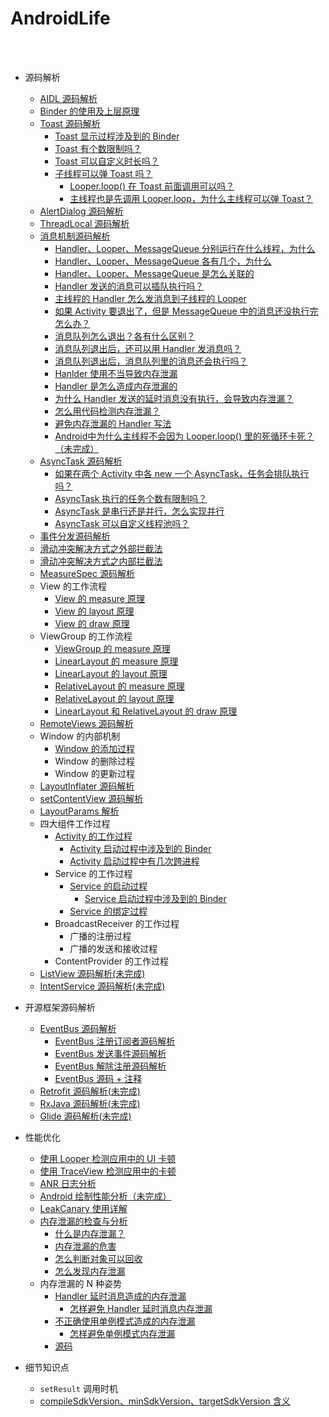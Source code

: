 AndroidLife
==

<br>
<br>


- 源码解析
	- [AIDL 源码解析](https://github.com/shadowwingz/AndroidLife/blob/master/article/AIDL%20%E6%BA%90%E7%A0%81%E8%A7%A3%E6%9E%90.md)
	- [Binder 的使用及上层原理](https://github.com/shadowwingz/AndroidLife/blob/master/article/Binder%20%E7%9A%84%E4%BD%BF%E7%94%A8%E5%8F%8A%E4%B8%8A%E5%B1%82%E5%8E%9F%E7%90%86.md)
	- [Toast 源码解析](https://github.com/shadowwingz/AndroidLife/blob/master/article/toast/toast.md)
    	- [Toast 显示过程涉及到的 Binder](https://github.com/shadowwingz/AndroidLife/blob/master/article/toast/toast.md#toast-%E6%98%BE%E7%A4%BA%E8%BF%87%E7%A8%8B%E6%B6%89%E5%8F%8A%E5%88%B0%E7%9A%84-binder)
		- [Toast 有个数限制吗？](https://github.com/shadowwingz/AndroidLife/blob/master/article/toast/toast.md#toast-%E6%9C%89%E4%B8%AA%E6%95%B0%E9%99%90%E5%88%B6%E5%90%97)
		- [Toast 可以自定义时长吗？](https://github.com/shadowwingz/AndroidLife/blob/master/article/toast/toast.md#toast-%E5%8F%AF%E4%BB%A5%E8%87%AA%E5%AE%9A%E4%B9%89%E6%97%B6%E9%95%BF%E5%90%97)
	    - [子线程可以弹 Toast 吗？](https://github.com/shadowwingz/AndroidLife/blob/master/article/show_toast_in_thread/show_toast_in_thread.md)
	    	- [Looper.loop() 在 Toast 前面调用可以吗？](https://github.com/shadowwingz/AndroidLife/blob/master/article/show_toast_in_thread/show_toast_in_thread.md#looperloop-%E5%9C%A8-toast-%E5%89%8D%E9%9D%A2%E8%B0%83%E7%94%A8%E5%8F%AF%E4%BB%A5%E5%90%97)
	    	- [主线程也是先调用 Looper.loop，为什么主线程可以弹 Toast？](https://github.com/shadowwingz/AndroidLife/blob/master/article/show_toast_in_thread/show_toast_in_thread.md#%E4%B8%BB%E7%BA%BF%E7%A8%8B%E4%B9%9F%E6%98%AF%E5%85%88%E8%B0%83%E7%94%A8-looperloop%E4%B8%BA%E4%BB%80%E4%B9%88%E4%B8%BB%E7%BA%BF%E7%A8%8B%E5%8F%AF%E4%BB%A5%E5%BC%B9-toast)
	- [AlertDialog 源码解析](https://github.com/shadowwingz/AndroidLife/blob/master/article/AlertDialog%20%E6%BA%90%E7%A0%81%E8%A7%A3%E6%9E%90.md)
	- [ThreadLocal 源码解析](https://github.com/shadowwingz/AndroidLife/blob/master/article/ThreadLocal%20%E6%BA%90%E7%A0%81%E8%A7%A3%E6%9E%90.md)
	- [消息机制源码解析](https://github.com/shadowwingz/AndroidLife/blob/master/article/handler/handler.md)
	    - [Handler、Looper、MessageQueue 分别运行在什么线程，为什么](https://github.com/shadowwingz/AndroidLife/blob/master/article/handler/handler.md#handlerloopermessagequeue-%E5%88%86%E5%88%AB%E8%BF%90%E8%A1%8C%E5%9C%A8%E4%BB%80%E4%B9%88%E7%BA%BF%E7%A8%8B%E4%B8%BA%E4%BB%80%E4%B9%88)
	    - [Handler、Looper、MessageQueue 各有几个，为什么](https://github.com/shadowwingz/AndroidLife/blob/master/article/handler/handler.md#handlerloopermessagequeue-%E5%90%84%E6%9C%89%E5%87%A0%E4%B8%AA%E4%B8%BA%E4%BB%80%E4%B9%88)
	    - [Handler、Looper、MessageQueue 是怎么关联的](https://github.com/shadowwingz/AndroidLife/blob/master/article/handler/handler.md#handlerloopermessagequeue-%E6%98%AF%E6%80%8E%E4%B9%88%E5%85%B3%E8%81%94%E7%9A%84)
	    - [Handler 发送的消息可以插队执行吗？](https://github.com/shadowwingz/AndroidLife/blob/master/article/handler/handler.md#handler-%E5%8F%91%E9%80%81%E7%9A%84%E6%B6%88%E6%81%AF%E5%8F%AF%E4%BB%A5%E6%8F%92%E9%98%9F%E6%89%A7%E8%A1%8C%E5%90%97)
	    - [主线程的 Handler 怎么发消息到子线程的 Looper](https://github.com/shadowwingz/AndroidLife/blob/master/article/handler/handler.md#%E4%B8%BB%E7%BA%BF%E7%A8%8B%E7%9A%84-handler-%E6%80%8E%E4%B9%88%E5%8F%91%E6%B6%88%E6%81%AF%E5%88%B0%E5%AD%90%E7%BA%BF%E7%A8%8B%E7%9A%84-looper)
	    - [如果 Activity 要退出了，但是 MessageQueue 中的消息还没执行完怎么办？](https://github.com/shadowwingz/AndroidLife/blob/master/article/handler/handler.md#%E5%A6%82%E6%9E%9C-activity-%E8%A6%81%E9%80%80%E5%87%BA%E4%BA%86%E4%BD%86%E6%98%AF-messagequeue-%E4%B8%AD%E7%9A%84%E6%B6%88%E6%81%AF%E8%BF%98%E6%B2%A1%E6%89%A7%E8%A1%8C%E5%AE%8C%E6%80%8E%E4%B9%88%E5%8A%9E)
	    - [消息队列怎么退出？各有什么区别？](https://github.com/shadowwingz/AndroidLife/blob/master/article/how_messagequeue_quit/how_messagequeue_quit.md)
	    - [消息队列退出后，还可以用 Handler 发消息吗？](https://github.com/shadowwingz/AndroidLife/blob/master/article/handler/handler.md#%E6%B6%88%E6%81%AF%E9%98%9F%E5%88%97%E9%80%80%E5%87%BA%E5%90%8E%E8%BF%98%E5%8F%AF%E4%BB%A5%E7%94%A8-handler-%E5%8F%91%E6%B6%88%E6%81%AF%E5%90%97)
	    - [消息队列退出后，消息队列里的消息还会执行吗？](https://github.com/shadowwingz/AndroidLife/blob/master/article/handler/handler.md#%E6%B6%88%E6%81%AF%E9%98%9F%E5%88%97%E9%80%80%E5%87%BA%E5%90%8E%E6%B6%88%E6%81%AF%E9%98%9F%E5%88%97%E9%87%8C%E7%9A%84%E6%B6%88%E6%81%AF%E8%BF%98%E4%BC%9A%E6%89%A7%E8%A1%8C%E5%90%97)
	    - [Hanlder 使用不当导致内存泄漏](https://github.com/shadowwingz/AndroidLife/blob/master/article/handler_memory_leak/handler_memory_leak.md#hanlder-%E4%BD%BF%E7%94%A8%E4%B8%8D%E5%BD%93%E5%AF%BC%E8%87%B4%E5%86%85%E5%AD%98%E6%B3%84%E6%BC%8F)
	    - [Handler 是怎么造成内存泄漏的](https://github.com/shadowwingz/AndroidLife/blob/master/article/handler_memory_leak/handler_memory_leak.md#handler-%E6%98%AF%E6%80%8E%E4%B9%88%E9%80%A0%E6%88%90%E5%86%85%E5%AD%98%E6%B3%84%E6%BC%8F%E7%9A%84)
	    - [为什么 Handler 发送的延时消息没有执行，会导致内存泄漏？](https://github.com/shadowwingz/AndroidLife/blob/master/article/handler_memory_leak/handler_memory_leak.md#%E4%B8%BA%E4%BB%80%E4%B9%88-handler-%E5%8F%91%E9%80%81%E7%9A%84%E5%BB%B6%E6%97%B6%E6%B6%88%E6%81%AF%E6%B2%A1%E6%9C%89%E6%89%A7%E8%A1%8C%E4%BC%9A%E5%AF%BC%E8%87%B4%E5%86%85%E5%AD%98%E6%B3%84%E6%BC%8F)
	    - [怎么用代码检测内存泄漏？](https://github.com/shadowwingz/AndroidLife/blob/master/article/handler_memory_leak/handler_memory_leak.md#%E6%80%8E%E4%B9%88%E7%94%A8%E4%BB%A3%E7%A0%81%E6%A3%80%E6%B5%8B%E5%86%85%E5%AD%98%E6%B3%84%E6%BC%8F)
	    - [避免内存泄漏的 Handler 写法](https://github.com/shadowwingz/AndroidLife/blob/master/article/handler_memory_leak/handler_memory_leak.md#%E9%81%BF%E5%85%8D%E5%86%85%E5%AD%98%E6%B3%84%E6%BC%8F%E7%9A%84-handler-%E5%86%99%E6%B3%95)
	    - [Android中为什么主线程不会因为 Looper.loop() 里的死循环卡死？（未完成）]()
	- [AsyncTask 源码解析](https://github.com/shadowwingz/AndroidLife/blob/master/article/asynctask/asynctask.md)
	    - [如果在两个 Activity 中各 new 一个 AsyncTask，任务会排队执行吗？](https://github.com/shadowwingz/AndroidLife/blob/master/article/asynctask/asynctask.md#%E5%A6%82%E6%9E%9C%E5%9C%A8%E4%B8%A4%E4%B8%AA-activity-%E4%B8%AD%E5%90%84-new-%E4%B8%80%E4%B8%AA-asynctask%E4%BB%BB%E5%8A%A1%E4%BC%9A%E6%8E%92%E9%98%9F%E6%89%A7%E8%A1%8C%E5%90%97)
	    - [AsyncTask 执行的任务个数有限制吗？](https://github.com/shadowwingz/AndroidLife/blob/master/article/asynctask/asynctask.md#asynctask-%E6%89%A7%E8%A1%8C%E7%9A%84%E4%BB%BB%E5%8A%A1%E4%B8%AA%E6%95%B0%E6%9C%89%E9%99%90%E5%88%B6%E5%90%97)
	    - [AsyncTask 是串行还是并行，怎么实现并行](https://github.com/shadowwingz/AndroidLife/blob/master/article/asynctask/asynctask.md#asynctask-%E6%98%AF%E4%B8%B2%E8%A1%8C%E8%BF%98%E6%98%AF%E5%B9%B6%E8%A1%8C%E6%80%8E%E4%B9%88%E5%AE%9E%E7%8E%B0%E5%B9%B6%E8%A1%8C)
	    - [AsyncTask 可以自定义线程池吗？](https://github.com/shadowwingz/AndroidLife/blob/master/article/asynctask/asynctask.md#asynctask-%E5%8F%AF%E4%BB%A5%E8%87%AA%E5%AE%9A%E4%B9%89%E7%BA%BF%E7%A8%8B%E6%B1%A0%E5%90%97)
	- [事件分发源码解析](https://github.com/shadowwingz/AndroidLife/blob/master/article/%E4%BA%8B%E4%BB%B6%E5%88%86%E5%8F%91%E6%BA%90%E7%A0%81%E8%A7%A3%E6%9E%90.md)
	- [滑动冲突解决方式之外部拦截法](https://github.com/shadowwingz/AndroidLife/blob/master/article/%E6%BB%91%E5%8A%A8%E5%86%B2%E7%AA%81%E8%A7%A3%E5%86%B3%E6%96%B9%E5%BC%8F%E4%B9%8B%E5%A4%96%E9%83%A8%E6%8B%A6%E6%88%AA%E6%B3%95.md)
	- [滑动冲突解决方式之内部拦截法](https://github.com/shadowwingz/AndroidLife/blob/master/article/%E6%BB%91%E5%8A%A8%E5%86%B2%E7%AA%81%E8%A7%A3%E5%86%B3%E6%96%B9%E5%BC%8F%E4%B9%8B%E5%86%85%E9%83%A8%E6%8B%A6%E6%88%AA%E6%B3%95.md)
	- [MeasureSpec 源码解析](https://github.com/shadowwingz/AndroidLife/blob/master/article/MeasureSpec%20%E6%BA%90%E7%A0%81%E8%A7%A3%E6%9E%90.md)
	- View 的工作流程
	    - [View 的 measure 原理](https://github.com/shadowwingz/AndroidLife/blob/master/article/View%20%E7%9A%84%20measure%20%E5%8E%9F%E7%90%86.md)
	    - [View 的 layout 原理](https://github.com/shadowwingz/AndroidLife/blob/master/article/View%20%E7%9A%84%20layout%20%E5%8E%9F%E7%90%86.md)
	    - [View 的 draw 原理](https://github.com/shadowwingz/AndroidLife/blob/master/article/View%20%E7%9A%84%20draw%20%E5%8E%9F%E7%90%86.md)
	- ViewGroup 的工作流程
	    - [ViewGroup 的 measure 原理](https://github.com/shadowwingz/AndroidLife/blob/master/article/ViewGroup%20%E7%9A%84%20measure%20%E5%8E%9F%E7%90%86.md)
	    - [LinearLayout 的 measure 原理](https://github.com/shadowwingz/AndroidLife/blob/master/article/LinearLayout%20%E7%9A%84%20measure%20%E5%8E%9F%E7%90%86.md)
	    - [LinearLayout 的 layout 原理](https://github.com/shadowwingz/AndroidLife/blob/master/article/LinearLayout%20%E7%9A%84%20layout%20%E5%8E%9F%E7%90%86.md)
	    - [RelativeLayout 的 measure 原理](https://github.com/shadowwingz/AndroidLife/blob/master/article/RelativeLayout%20%E7%9A%84%20measure%20%E5%8E%9F%E7%90%86.md)
	    - [RelativeLayout 的 layout 原理](https://github.com/shadowwingz/AndroidLife/blob/master/article/RelativeLayout%20%E7%9A%84%20layout%20%E5%8E%9F%E7%90%86.md)
	    - [LinearLayout 和 RelativeLayout 的 draw 原理](https://github.com/shadowwingz/AndroidLife/blob/master/article/LinearLayout%20%E5%92%8C%20RelativeLayout%20%E7%9A%84%20draw%20%E5%8E%9F%E7%90%86.md)
	- [RemoteViews 源码解析](https://github.com/shadowwingz/AndroidLife/blob/master/article/RemoteViews%20%E6%BA%90%E7%A0%81%E8%A7%A3%E6%9E%90.md)
	- Window 的内部机制
	    - [Window 的添加过程](https://github.com/shadowwingz/AndroidLife/blob/master/article/Window%20%E7%9A%84%E6%B7%BB%E5%8A%A0%E8%BF%87%E7%A8%8B.md)
	    - Window 的删除过程
	    - Window 的更新过程
	- [LayoutInflater 源码解析](https://github.com/shadowwingz/AndroidLife/blob/master/article/LayoutInflater%20%E6%BA%90%E7%A0%81%E8%A7%A3%E6%9E%90.md)
	- [setContentView 源码解析](https://github.com/shadowwingz/AndroidLife/blob/master/article/setContentView%20%E6%BA%90%E7%A0%81%E8%A7%A3%E6%9E%90.md)
	- [LayoutParams 解析](https://github.com/shadowwingz/AndroidLife/blob/master/article/LayoutParams%E8%A7%A3%E6%9E%90.md)
	- 四大组件工作过程
	    - [Activity 的工作过程](https://github.com/shadowwingz/AndroidLife/blob/master/article/how_activity_start/how_activity_start.md)
	        - [Activity 启动过程中涉及到的 Binder](https://github.com/shadowwingz/AndroidLife/blob/master/article/how_activity_start/how_activity_start.md#activity-%E5%90%AF%E5%8A%A8%E8%BF%87%E7%A8%8B%E4%B8%AD%E6%B6%89%E5%8F%8A%E5%88%B0%E7%9A%84-binder)
	        - [Activity 启动过程中有几次跨进程](https://github.com/shadowwingz/AndroidLife/blob/master/article/how_activity_start/how_activity_start.md#activity-%E5%90%AF%E5%8A%A8%E8%BF%87%E7%A8%8B%E4%B8%AD%E6%9C%89%E5%87%A0%E6%AC%A1%E8%B7%A8%E8%BF%9B%E7%A8%8B)
	    - Service 的工作过程
	        - [Service 的启动过程](https://github.com/shadowwingz/AndroidLife/blob/master/article/how_service_start/how_service_start.md)
    	        - [Service 启动过程中涉及到的 Binder](https://github.com/shadowwingz/AndroidLife/blob/master/article/how_service_start/how_service_start.md#service-%E5%90%AF%E5%8A%A8%E8%BF%87%E7%A8%8B%E4%B8%AD%E6%B6%89%E5%8F%8A%E5%88%B0%E7%9A%84-binder)
	        - [Service 的绑定过程](https://github.com/shadowwingz/AndroidLife/blob/master/article/how_service_bind/how_service_bind.md)
	    - BroadcastReceiver 的工作过程
	        - 广播的注册过程
	        - 广播的发送和接收过程
	    - ContentProvider 的工作过程
	- [ListView 源码解析(未完成)](https://github.com/shadowwingz/AndroidLife/blob/master/article/listview/listview.md)
	- [IntentService 源码解析(未完成)](https://github.com/shadowwingz/AndroidLife/blob/master/article/intentservice/intentservice.md)

- 开源框架源码解析
    - [EventBus 源码解析](https://github.com/shadowwingz/AndroidLife/blob/master/article/eventbus/eventbus.md)
        - [EventBus 注册订阅者源码解析](https://github.com/shadowwingz/AndroidLife/blob/master/article/eventbus/eventbus_register.md)
        - [EventBus 发送事件源码解析](https://github.com/shadowwingz/AndroidLife/blob/master/article/eventbus/eventbus_post.md)
        - [EventBus 解除注册源码解析](https://github.com/shadowwingz/AndroidLife/blob/master/article/eventbus/eventbus_unregister.md)
        - [EventBus 源码 + 注释](https://github.com/shadowwingz/EventBus)
    - [Retrofit 源码解析(未完成)]()
    - [RxJava 源码解析(未完成)]()
    - [Glide 源码解析(未完成)]()

- 性能优化
    - [使用 Looper 检测应用中的 UI 卡顿](https://github.com/shadowwingz/AndroidLife/blob/master/article/use_looper_to_detect_ui/use_looper_to_detect_ui.md)
    - [使用 TraceView 检测应用中的卡顿](https://github.com/shadowwingz/AndroidLife/blob/master/article/trace_view/trace_view.md)
    - [ANR 日志分析](https://github.com/shadowwingz/AndroidLife/blob/master/article/anr_analysis/anr_analysis.md)
    - [Android 绘制性能分析（未完成）]()
    - [LeakCanary 使用详解](https://github.com/shadowwingz/AndroidLife/blob/master/article/leakcanary_usage/leakcanary_usage.md)
    - [内存泄漏的检查与分析](https://github.com/shadowwingz/AndroidLife/blob/master/article/memory_leak/memory_leak.md)
        - [什么是内存泄漏？](https://github.com/shadowwingz/AndroidLife/blob/master/article/memory_leak/memory_leak.md#%E4%BB%80%E4%B9%88%E6%98%AF%E5%86%85%E5%AD%98%E6%B3%84%E6%BC%8F)
        - [内存泄漏的危害](https://github.com/shadowwingz/AndroidLife/blob/master/article/memory_leak/memory_leak.md#%E5%86%85%E5%AD%98%E6%B3%84%E6%BC%8F%E7%9A%84%E5%8D%B1%E5%AE%B3) 
        - [怎么判断对象可以回收](https://github.com/shadowwingz/AndroidLife/blob/master/article/memory_leak/memory_leak.md#%E6%80%8E%E4%B9%88%E5%88%A4%E6%96%AD%E5%AF%B9%E8%B1%A1%E5%8F%AF%E4%BB%A5%E5%9B%9E%E6%94%B6)
        - [怎么发现内存泄漏](https://github.com/shadowwingz/AndroidLife/blob/master/article/memory_leak/memory_leak.md#%E6%80%8E%E4%B9%88%E5%8F%91%E7%8E%B0%E5%86%85%E5%AD%98%E6%B3%84%E6%BC%8F)
    - 内存泄漏的 N 种姿势
        - [Handler 延时消息造成的内存泄漏](https://github.com/shadowwingz/AndroidLife/blob/master/article/leakcanary_usage/leakcanary_usage.md)
            - [怎样避免 Handler 延时消息内存泄漏](https://github.com/shadowwingz/AndroidLife/blob/master/article/handler_memory_leak/handler_memory_leak.md#%E9%81%BF%E5%85%8D%E5%86%85%E5%AD%98%E6%B3%84%E6%BC%8F%E7%9A%84-handler-%E5%86%99%E6%B3%95)
        - [不正确使用单例模式造成的内存泄漏](https://github.com/shadowwingz/AndroidLife/blob/master/article/singleton_memory_leak/singleton_memory_leak.md)
            - [怎样避免单例模式内存泄漏](https://github.com/shadowwingz/AndroidLife/blob/master/article/singleton_memory_leak/singleton_memory_leak.md#%E6%80%8E%E6%A0%B7%E9%81%BF%E5%85%8D%E5%8D%95%E4%BE%8B%E6%A8%A1%E5%BC%8F%E5%86%85%E5%AD%98%E6%B3%84%E6%BC%8F)
        - [源码](https://github.com/shadowwingz/AndroidLifeDemo/tree/master/AndroidLifeDemo/app/src/main/java/com/shadowwingz/androidlifedemo/memoryleakdemo)


- 细节知识点
    - `setResult` 调用时机
    - [compileSdkVersion、minSdkVersion、targetSdkVersion 含义](https://github.com/shadowwingz/AndroidLife/blob/master/article/compileSdkVersion%E3%80%81minSdkVersion%E3%80%81targetSdkVersion%20%E5%90%AB%E4%B9%89.md)

